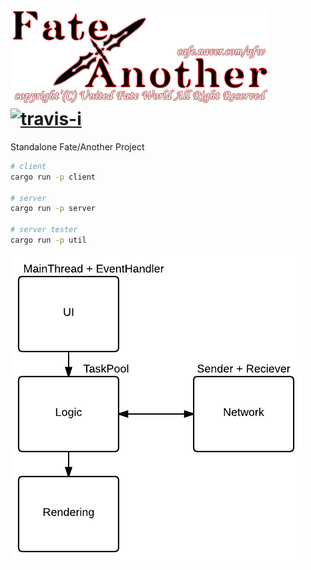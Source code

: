 [![fate-i]][fate-a] [![travis-i]][travis-a]
========
Standalone Fate/Another Project

```sh
# client
cargo run -p client

# server
cargo run -p server

# server tester
cargo run -p util
```

![diagram]

[fate-i]: https://raw.githubusercontent.com/simnalamburt/i/master/fate/logo.png
[fate-a]: https://cafe.naver.com/ufw
[travis-i]: https://travis-ci.org/simnalamburt/fate.svg?branch=master
[travis-a]: https://travis-ci.org/simnalamburt/fate
[diagram]: https://raw.githubusercontent.com/simnalamburt/i/master/fate/diagram.png
[Rust]: https://rust-lang.org
